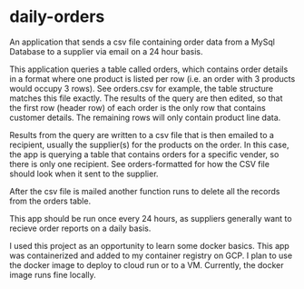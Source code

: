 # **daily-orders**

An application that sends a csv file containing order data from a MySql  Database to a supplier via email on a 24 hour basis.


This application queries a table called orders, which contains order details in a format where one product is listed per row (i.e. an order with 3 products would occupy 3 rows). See orders.csv for example, the table structure matches this file exactly. The results of the query are then edited, so that the first row (header row) of each order is the only row that contains customer details. The remaining rows will only contain product line data.

Results from the query are written to a csv file that is then emailed to a recipient, usually the supplier(s) for the products on the order. In this case, the app is querying a table that contains orders for a specific vender, so there is only one recipient. See orders-formatted for how the CSV file should look when it sent to the supplier.

After the csv file is mailed another function runs to delete all the records from the orders table.

This app should be run once every 24 hours, as suppliers generally want to recieve order reports on a daily basis.

I used this project as an opportunity to learn some docker basics. This app was containerized and added to my container registry on GCP. I plan to use the docker image to deploy to cloud run or to a VM. Currently, the docker image runs fine locally.
